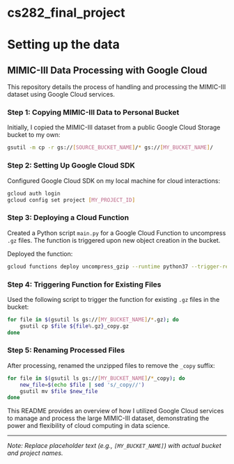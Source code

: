 # cs282_final_project

# Setting up the data
## MIMIC-III Data Processing with Google Cloud

This repository details the process of handling and processing the MIMIC-III dataset using Google Cloud services.

### Step 1: Copying MIMIC-III Data to Personal Bucket

Initially, I copied the MIMIC-III dataset from a public Google Cloud Storage bucket to my own:

```bash
gsutil -m cp -r gs://[SOURCE_BUCKET_NAME]/* gs://[MY_BUCKET_NAME]/
```

### Step 2: Setting Up Google Cloud SDK

Configured Google Cloud SDK on my local machine for cloud interactions:

```bash
gcloud auth login
gcloud config set project [MY_PROJECT_ID]
```

### Step 3: Deploying a Cloud Function

Created a Python script `main.py` for a Google Cloud Function to uncompress `.gz` files. The function is triggered upon new object creation in the bucket.

Deployed the function:

```bash
gcloud functions deploy uncompress_gzip --runtime python37 --trigger-resource [MY_BUCKET_NAME] --trigger-event google.storage.object.finalize
```

### Step 4: Triggering Function for Existing Files

Used the following script to trigger the function for existing `.gz` files in the bucket:

```bash
for file in $(gsutil ls gs://[MY_BUCKET_NAME]/*.gz); do
    gsutil cp $file ${file%.gz}_copy.gz
done
```

### Step 5: Renaming Processed Files

After processing, renamed the unzipped files to remove the `_copy` suffix:

```bash
for file in $(gsutil ls gs://[MY_BUCKET_NAME]/*_copy); do
    new_file=$(echo $file | sed 's/_copy//')
    gsutil mv $file $new_file
done
```

This README provides an overview of how I utilized Google Cloud services to manage and process the large MIMIC-III dataset, demonstrating the power and flexibility of cloud computing in data science.

---

*Note: Replace placeholder text (e.g., `[MY_BUCKET_NAME]`) with actual bucket and project names.*
